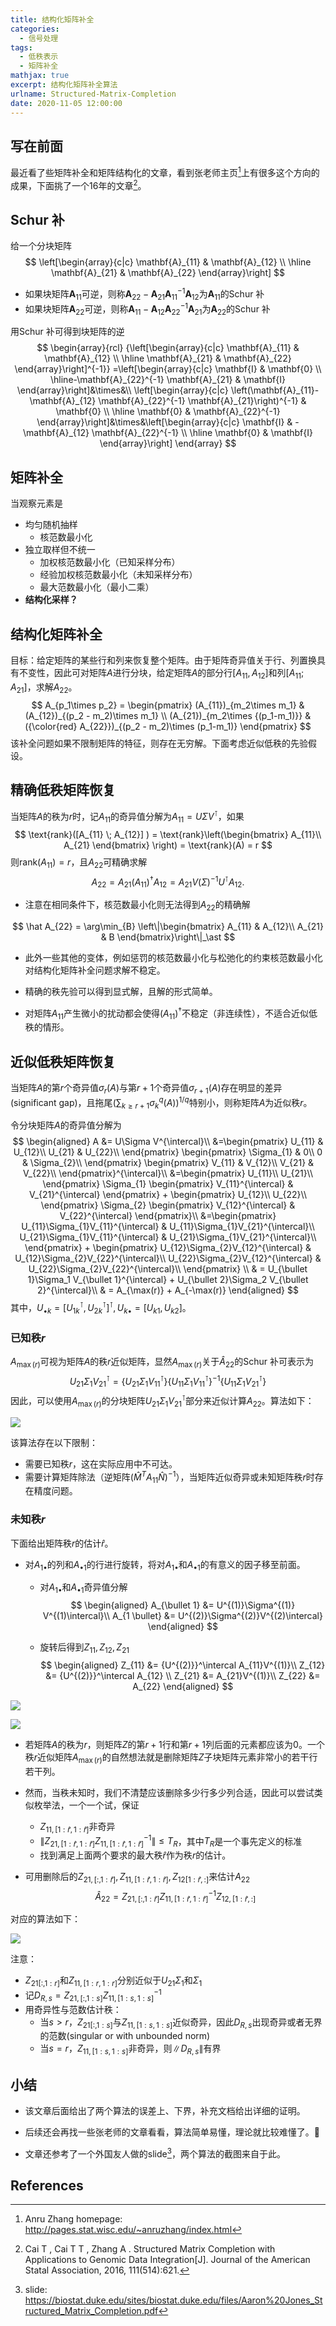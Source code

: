 ```yaml
---
title: 结构化矩阵补全
categories:
  - 信号处理
tags:
  - 低秩表示
  - 矩阵补全
mathjax: true
excerpt: 结构化矩阵补全算法
urlname: Structured-Matrix-Completion
date: 2020-11-05 12:00:00
---
```


## 写在前面

最近看了些矩阵补全和矩阵结构化的文章，看到张老师主页[^1]上有很多这个方向的成果，下面挑了一个16年的文章[^2]。

## Schur 补

给一个分块矩阵
$$
\left[\begin{array}{c|c}
\mathbf{A}_{11} & \mathbf{A}_{12} \\
\hline \mathbf{A}_{21} & \mathbf{A}_{22}
\end{array}\right]
$$

- 如果块矩阵$\mathbf{A}_{11}$可逆，则称$\mathbf{A}_{22}-\mathbf{A}_{21}\mathbf{A}_{11}^{-1}\mathbf{A}_{12}$为$\mathbf{A}_{11}$的Schur 补
- 如果块矩阵$\mathbf{A}_{22}$可逆，则称$\mathbf{A}_{11}-\mathbf{A}_{12}\mathbf{A}_{22}^{-1}\mathbf{A}_{21}$为$\mathbf{A}_{22}$的Schur 补

用Schur 补可得到块矩阵的逆
$$
\begin{array}{rcl}
{\left[\begin{array}{c|c}
\mathbf{A}_{11} & \mathbf{A}_{12} \\
\hline \mathbf{A}_{21} & \mathbf{A}_{22}
\end{array}\right]^{-1}} =\left[\begin{array}{c|c}
\mathbf{I} & \mathbf{0} \\
\hline-\mathbf{A}_{22}^{-1} \mathbf{A}_{21} & \mathbf{I}
\end{array}\right]&\times&\\
\left[\begin{array}{c|c}
\left(\mathbf{A}_{11}-\mathbf{A}_{12} \mathbf{A}_{22}^{-1} \mathbf{A}_{21}\right)^{-1} & \mathbf{0} \\
\hline \mathbf{0} & \mathbf{A}_{22}^{-1}
\end{array}\right]&\times&\left[\begin{array}{c|c}
\mathbf{I} & -\mathbf{A}_{12} \mathbf{A}_{22}^{-1} \\
\hline \mathbf{0} & \mathbf{I}
\end{array}\right]
\end{array}
$$

## 矩阵补全

当观察元素是

- 均匀随机抽样
  - 核范数最小化
- 独立取样但不统一
  - 加权核范数最小化（已知采样分布）
  - 经验加权核范数最小化（未知采样分布）
  - 最大范数最小化（最小二乘）
- **结构化采样？**

## 结构化矩阵补全

目标：给定矩阵的某些行和列来恢复整个矩阵。由于矩阵奇异值关于行、列置换具有不变性，因此可对矩阵$A$进行分块，给定矩阵$A$的部分行$[A_{11}, A_{12}]$和列$[A_{11};A_{21}]$，求解$A_{22}$。
$$
A_{p_1\times p_2} = \begin{pmatrix}
(A_{11})_{m_2\times m_1} & (A_{12})_{(p_2 - m_2)\times m_1} \\
(A_{21})_{m_2\times {(p_1-m_1)}} & ({\color{red} A_{22}})_{(p_2 - m_2)\times (p_1-m_1)}
\end{pmatrix}
$$
该补全问题如果不限制矩阵的特征，则存在无穷解。下面考虑近似低秩的先验假设。

## 精确低秩矩阵恢复

当矩阵$A$的秩为$r$时，记$A_{11}$的奇异值分解为$A_{11} = U\Sigma V^{\intercal}$，如果
$$
\text{rank}([A_{11} \; A_{12}] ) = \text{rank}\left(\begin{bmatrix}
A_{11}\\
A_{21}
\end{bmatrix}
\right) = \text{rank}(A) = r
$$
则$\text{rank}(A_{11}) = r$，且$A_{22}$可精确求解
$$
A_{22} = A_{21}(A_{11})^\dagger A_{12} = A_{21}V(\Sigma)^{-1}U^{\intercal}A_{12}.
$$

- 注意在相同条件下，核范数最小化则无法得到$A_{22}$的精确解

$$
\hat A_{22} = \arg\min_{B} \left\|\begin{bmatrix}
A_{11} & A_{12}\\
A_{21} & B
\end{bmatrix}\right\|_\ast
$$

- 此外一些其他的变体，例如惩罚的核范数最小化与松弛化的约束核范数最小化对结构化矩阵补全问题求解不稳定。

- 精确的秩先验可以得到显式解，且解的形式简单。
- 对矩阵$A_{11}$产生微小的扰动都会使得$(A_{11})^\dagger$不稳定（非连续性），不适合近似低秩的情形。

## 近似低秩矩阵恢复

当矩阵$A$的第$r$个奇异值$\sigma_r (A)$与第$r+1$个奇异值$\sigma_{r+1} (A)$存在明显的差异(significant gap)，且拖尾$\left(\sum_{k\geq r+1}\sigma_k^q (A)\right)^{1/q}$特别小，则称矩阵$A$为近似秩$r$。

令分块矩阵$A$的奇异值分解为
$$
\begin{aligned}
A &= U\Sigma V^{\intercal}\\
&=\begin{pmatrix}
  U_{11} & U_{12}\\
  U_{21} & U_{22}\\
\end{pmatrix}
\begin{pmatrix}
  \Sigma_{1} & 0\\
  0 & \Sigma_{2}\\
\end{pmatrix}
\begin{pmatrix}
  V_{11} & V_{12}\\
  V_{21} & V_{22}\\
\end{pmatrix}^{\intercal}\\
&=\begin{pmatrix}
  U_{11}\\
  U_{21}\\
\end{pmatrix}
\Sigma_{1}
\begin{pmatrix}
  V_{11}^{\intercal} & V_{21}^{\intercal}
\end{pmatrix} + 
\begin{pmatrix}
  U_{12}\\
  U_{22}\\
\end{pmatrix}
\Sigma_{2}
\begin{pmatrix}
  V_{12}^{\intercal} & V_{22}^{\intercal}
\end{pmatrix}\\
&=\begin{pmatrix}
  U_{11}\Sigma_{1}V_{11}^{\intercal} & U_{11}\Sigma_{1}V_{21}^{\intercal}\\
  U_{21}\Sigma_{1}V_{11}^{\intercal} & U_{21}\Sigma_{1}V_{21}^{\intercal}\\
\end{pmatrix} + \begin{pmatrix}
  U_{12}\Sigma_{2}V_{12}^{\intercal} & U_{12}\Sigma_{2}V_{22}^{\intercal}\\
  U_{22}\Sigma_{2}V_{12}^{\intercal} & U_{22}\Sigma_{2}V_{22}^{\intercal}\\
\end{pmatrix} \\
& =  U_{\bullet 1}\Sigma_1 V_{\bullet 1}^{\intercal} + U_{\bullet 2}\Sigma_2 V_{\bullet 2}^{\intercal}\\
& = A_{\max(r)} + A_{-\max(r)}
\end{aligned}
$$
其中，$U_{\bullet k}=[U_{1k}^{\intercal},U_{2k}^{\intercal}]^{\intercal},U_{k \bullet}=[U_{k1},U_{k2}]$。
### 已知秩$r$

$A_{\max(r)}$可视为矩阵$A$的秩$r$近似矩阵，显然$A_{\max(r)}$关于$\hat A_{22}$的Schur 补可表示为
$$
U_{21}\Sigma_{1}V_{21}^{\intercal} = \{U_{21}\Sigma_{1}V_{11}^{\intercal}\} \{U_{11}\Sigma_{1}V_{11}^{\intercal}\}^{-1} \{U_{11}\Sigma_{1}V_{21}^{\intercal}\}
$$
因此，可以使用$A_{\max(r)}$的分块矩阵$U_{21}\Sigma_{1}V_{21}^{\intercal}$部分来近似计算$A_{22}$。算法如下：


![](Structured-Matrix-Completion/Alg-1.png)

该算法存在以下限制：

- 需要已知秩$r$，这在实际应用中不可达。
- 需要计算矩阵除法（逆矩阵$(\hat M^T A_{11}\hat N)^{-1}$），当矩阵近似奇异或未知矩阵秩$r$时存在精度问题。

### 未知秩$r$

下面给出矩阵秩$r$的估计$\hat r$。

- 对$A_{1\bullet}$的列和$A_{\bullet 1}$的行进行旋转，将对$A_{1\bullet}$和$A_{\bullet 1}$的有意义的因子移至前面。

  - 对$A_{1\bullet}$和$A_{\bullet 1}$奇异值分解
    $$
    \begin{aligned}
    A_{\bullet 1} &= U^{(1)}\Sigma^{(1)} V^{(1)\intercal}\\
    A_{1 \bullet} &= U^{(2)}\Sigma^{(2)}V^{(2)\intercal}
    \end{aligned}
    $$

  - 旋转后得到$Z_{11}, Z_{12}, Z_{21}$
    $$
    \begin{aligned}
    Z_{11} &= {U^{(2)}}^\intercal A_{11}V^{(1)}\\
    Z_{12} &= {U^{(2)}}^\intercal A_{12} \\
    Z_{21} &= A_{21}V^{(1)}\\
    Z_{22} &= A_{22}
    \end{aligned}
    $$

![](Structured-Matrix-Completion/A_block_edit.png)

![](Structured-Matrix-Completion/Z_block_edit.png)

- 若矩阵$A$的秩为$r$，则矩阵$Z$的第$r+1$行和第$r+1$列后面的元素都应该为0。一个秩$r$近似矩阵$A_{\max(r)}$的自然想法就是删除矩阵$Z$子块矩阵元素非常小的若干行若干列。

- 然而，当秩未知时，我们不清楚应该删除多少行多少列合适，因此可以尝试类似枚举法，一个一个试，保证

  - $Z_{11, [1:\hat r, 1:\hat r]}$非奇异
  - $\|Z_{21,[1:\hat r, 1:\hat r]}Z_{11,[1:\hat r, 1:\hat r]}^{-1}\| \leq T_R$，其中$T_R$是一个事先定义的标准
  - 找到满足上面两个要求的最大秩$\hat r$作为秩$r$的估计。

- 可用删除后的$Z_{21,[:, 1:\hat r]},Z_{11,[1:\hat r, 1:\hat r]},Z_{12[1:\hat r, :]}$来估计$A_{22}$
  $$
  \hat A_{22} = Z_{21,[:, 1:\hat r]}Z_{11, [1:\hat r, 1:\hat r]}^{-1}Z_{12, [1:\hat r, :]}
  $$

对应的算法如下：

![](Structured-Matrix-Completion/Alg-2.png)

注意：

- $Z_{21[:,1:r]}$和$Z_{11,[1:r,1:r]}$分别近似于$U_{21}\Sigma_1$和$\Sigma_1$
- 记$D_{R, s} = Z_{21, [:, 1:s]}Z_{11, [1:s, 1:s]}^{-1}$
- 用奇异性与范数估计秩：
  - 当$s > r$，$Z_{21[:,1:s]}$与$Z_{11,[1:s,1:s]}$近似奇异，因此$D_{R,s}$出现奇异或者无界的范数(singular or with unbounded norm)
  - 当$s = r$，$Z_{11, [1:s, 1:s]}$非奇异，则$\|D_{R, s}\|$有界

## 小结

- 该文章后面给出了两个算法的误差上、下界，补充文档给出详细的证明。

- 后续还会再找一些张老师的文章看看，算法简单易懂，理论就比较难懂了。:bow:
- 文章还参考了一个外国友人做的slide[^3]，两个算法的截图来自于此。

## References

[^1]:Anru Zhang homepage: <http://pages.stat.wisc.edu/~anruzhang/index.html>
[^2]: Cai T , Cai T T , Zhang A . Structured Matrix Completion with Applications to Genomic Data Integration[J]. Journal of the American Statal Association, 2016, 111(514):621.

[^3]:slide: <https://biostat.duke.edu/sites/biostat.duke.edu/files/Aaron%20Jones_Structured_Matrix_Completion.pdf>

